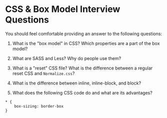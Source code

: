 # CSS & Box Model Interview Questions

You should feel comfortable providing an answer to the following questions:

1. What is the "box model" in CSS? Which properties are a part of the box model?

2. What are SASS and Less? Why do people use them?

3. What is a "reset" CSS file? What is the difference between a regular reset CSS and `Normalize.css`?

4. What is the difference between inline, inline-block, and block?

5. What does the following CSS code do and what are its advantages?

```
* {
    box-sizing: border-box
}
```

